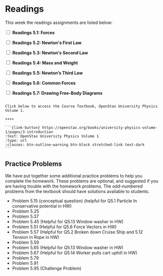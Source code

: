 # Readings

This week the readings assignments are listed below:

<label><input type="checkbox" id="week05_reading1" class="box"> **Readings 5.1: Forces** </input></label> 

<label><input type="checkbox" id="week05_reading2" class="box"> **Readings 5.2: Newton's First Law** </input></label> 

<label><input type="checkbox" id="week05_reading3" class="box"> **Readings 5.3: Newton's Second Law** </input></label> 

<label><input type="checkbox" id="week05_reading4" class="box"> **Readings 5.4: Mass and Weight** </input></label> 

<label><input type="checkbox" id="week05_reading5" class="box"> **Readings 5.5: Newton’s Third Law** </input></label> 

<label><input type="checkbox" id="week05_reading6" class="box"> **Readings 5.6: Common Forces** </input></label> 

<label><input type="checkbox" id="week05_reading7" class="box"> **Readings 5.7: Drawing Free-Body Diagrams** </input></label> 



````{panels}

Click below to access the Course Textbook, OpenStax University Physics Volume 1.

++++ 

```{link-button} https://openstax.org/books/university-physics-volume-1/pages/3-introduction
:text: OpenStax University Physics Volume 1
:type: url
:classes: btn-outline-warning btn-block stretched-link text-dark
```
````

## Practice Problems

We have put together some additional practice problems to help you complete the homework.
These problems are optional, and suggested if you are having trouble with the homework problems.
The odd-numbered problems from the textbook should have solutions available to students.

- Problem 5.15 (conceptual question) (helpful for Q5.1 Particle In conservative potential in HW)
- Problem 5.25
- Problem 5.37
- Problem 5.45 (Helpful for Q5.13 Window washer in HW)
- Problem 5.51 (Helpful for Q5.6 Force Vectors in HW)
- Problem 5.57 (Helpful for Q5.2 Broken down Cruise Ship and 5.12 Tension in Rope in HW)
- Problem 5.59
- Problem 5.65 (Helpful for Q5.13 Window washer in HW)
- Problem 5.67 (Helpful for Q5.14 Worker pulls cart uphill in HW)
- Problem 5.79
- Problem 5.91
- Problem 5.95 (Challenge Problem)